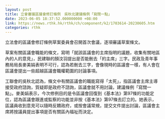 ```yaml
---
layout: post
title: 立會審議區議會修訂條例　吳秋北建議條例「寫闊一點」
date: 2023-06-05 18:37:52.000000000 +08:00
link: https://news.rthk.hk/rthk/ch/component/k2/1703614-20230605.htm
categories: rthk
---
```


立法會的區議會修訂條例草案委員會召開首次會議，逐項審議草案條文。

草案有關區議會職能的條文，寫明「就該區議會的主席指明的議題，收集有關地區內的人的意見」，民建聯的顏汶羽提出是否能刪去「的主席」三字。民政及青年事務局局長麥美娟表明不可行，認為若刪去三字，會像現時的區議會一樣，有人會在區議會提出一些超越區議會職權範圍的討論事項。

工聯會的吳秋北認為，條文中有關區議會的職能寫得「太死」，指區議會主席主導接受政府諮詢，質疑即是政府不諮詢，區議會就不用討論，建議條例「寫闊一點」。麥美娟表示，今次修例目的是令區議會回復到《基本法》第97條的功能定位，認為區議會跟進或監察的功能並非按《基本法》第97條去訂立的。她表示，區議員收到意見可以隨時反饋政府，或按會議常規，提交文件提出討論，區議會主席將按議員提出事項是否有關區內福祉而決定。
